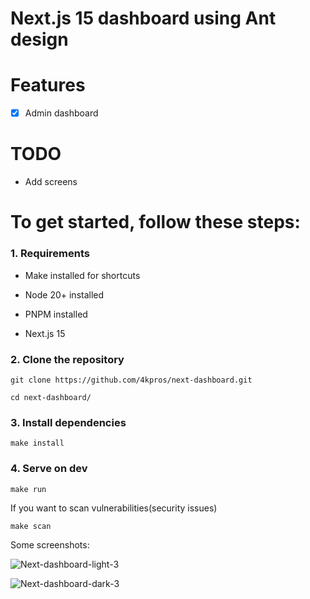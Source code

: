 # Next.js 15 dashboard using Ant design


# Features

- [x] Admin dashboard

# TODO

- Add screens

# To get started, follow these steps:

### 1. Requirements

- Make installed for shortcuts

- Node 20+ installed

- PNPM installed

- Next.js 15

### 2. Clone the repository

```
git clone https://github.com/4kpros/next-dashboard.git
```

```
cd next-dashboard/
```

### 3. Install dependencies

```
make install
```

### 4. Serve on dev

```
make run
```

If you want to scan vulnerabilities(security issues)

```
make scan
```

Some screenshots:

![Next-dashboard-light-3](https://github.com/user-attachments/assets/157bf9af-8f9b-4b37-ba6c-4456aef2c3d9)

![Next-dashboard-dark-3](https://github.com/user-attachments/assets/dd91ae3b-8a3f-4de4-bf28-f9005a6070fc)


